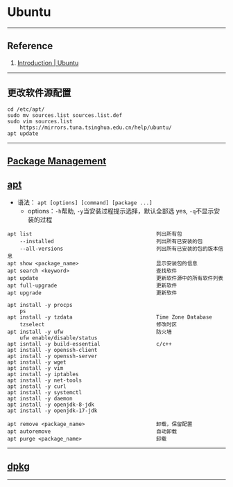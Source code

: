 # Ubuntu

--- 
## Reference
1. [Introduction | Ubuntu](https://ubuntu.com/server/docs)
---
## 更改软件源配置
```shell
cd /etc/apt/
sudo mv sources.list sources.list.def
sudo vim sources.list
    https://mirrors.tuna.tsinghua.edu.cn/help/ubuntu/
apt update
```
---
## [Package Management](https://ubuntu.com/server/docs/package-management)
## [apt](https://www.runoob.com/linux/linux-comm-apt.html)
- 语法： `apt [options] [command] [package ...]`
    - options：`-h`帮助, `-y`当安装过程提示选择，默认全部选 yes, `-q`不显示安装的过程
```
apt list                                        列出所有包
    --installed                                 列出所有已安装的包
    --all-versions                              列出所有已安装的包的版本信息
apt show <package_name>                         显示安装包的信息
apt search <keyword>                            查找软件
apt update                                      更新软件源中的所有软件列表
apt full-upgrade                                更新软件
apt upgrade                                     更新软件

apt install -y procps
    ps
apt install -y tzdata                           Time Zone Database
    tzselect                                    修改时区
apt install -y ufw                              防火墙
    ufw enable/disable/status
apt isntall -y build-essential                  c/c++
apt install -y openssh-client
apt install -y openssh-server
apt install -y wget
apt install -y vim
apt install -y iptables
apt install -y net-tools
apt install -y curl
apt install -y systemctl
apt install -y daemon
apt install -y openjdk-8-jdk
apt install -y openjdk-17-jdk

apt remove <package_name>                       卸载，保留配置
apt autoremove                                  自动卸载
apt purge <package_name>                        卸载
```
---
## [dpkg](http://manpages.ubuntu.com/manpages/jammy/man1/dpkg.1.html)

---
